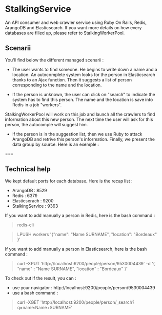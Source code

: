 # StalkingService

An API consumer and web crawler service using Ruby On Rails, Redis, ArangoDB and Elasticsearch.
If you want more details on how every databases are filled up, please refer to StalkingWorkerPool.

## Scenarii

You'll find below the different managed scenarii :

* The user wants to find someone. He begins to write down a name and a location.
An autocomplete system looks for the person in Elasticsearch thanks to an Ajax function.
Then it suggests a list of person corresponding to the name and the location.

* If the person is unknown, the user can click on "search" to indicate the system has to find this person.
The name and the location is save into Redis in a job "workers".

StalkingWorkerPool will work on this job and launch all the crawlers to find information about this new person.
The next time the user will ask for this person, the autocomple will suggest him.

* If the person is in the suggestion list, then we use Ruby to attack ArangoDB and retrive this person's information.
Finally, we present the data group by source.
Here is an exemple :

===

## Technical help

We kept default ports for each database. Here is the recap list :
- ArangoDB : 8529
- Redis : 6379
- Elasticserach : 9200
- StalkingService : 9393


If you want to add manually a person in Redis, here is the bash command :

> redis-cli

> LPUSH workers '{"name": "Name SURNAME", "location": "Bordeaux" }'

If you want to add manually a person in Elasticsearch, here is the bash command :
> curl -XPUT 'http://localhost:9200/people/person/9530004439' -d '{
    "name" : "Name SURNAME",
    "location" : "Bordeaux"
}'

To check out if the result, you can :
- use your navigator : http://localhost:9200/people/person/9530004439
- use a bash command : 

> curl -XGET 'http://localhost:9200/people/person/_search?q=name:Name+SURNAME'
